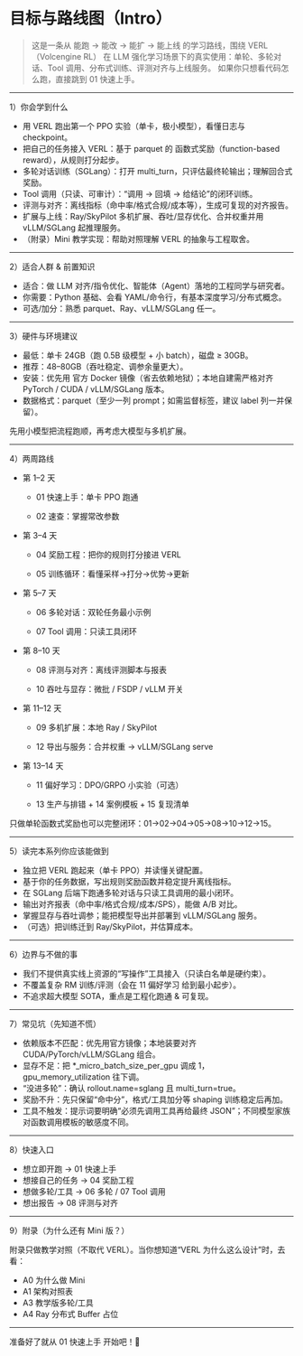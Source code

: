 # 目标与路线图（Intro）

> 这是一条从 能跑 → 能改 → 能扩 → 能上线 的学习路线，围绕 VERL（Volcengine RL） 在 LLM 强化学习场景下的真实使用：单轮、多轮对话、Tool 调用、分布式训练、评测对齐与上线服务。
> 如果你只想看代码怎么跑，直接跳到 01 快速上手。

------

1）你会学到什么

- 用 VERL 跑出第一个 PPO 实验（单卡，极小模型），看懂日志与 checkpoint。
- 把自己的任务接入 VERL：基于 parquet 的 函数式奖励（function-based reward），从规则打分起步。
- 多轮对话训练（SGLang）：打开 multi_turn，只评估最终轮输出；理解回合式奖励。
- Tool 调用（只读、可审计）：“调用 → 回填 → 给结论”的闭环训练。
- 评测与对齐：离线指标（命中率/格式合规/成本等），生成可复现的对齐报告。
- 扩展与上线：Ray/SkyPilot 多机扩展、吞吐/显存优化、合并权重并用 vLLM/SGLang 起推理服务。
- （附录）Mini 教学实现：帮助对照理解 VERL 的抽象与工程取舍。

------

2）适合人群 & 前置知识

- 适合：做 LLM 对齐/指令优化、智能体（Agent）落地的工程同学与研究者。
- 你需要：Python 基础、会看 YAML/命令行，有基本深度学习/分布式概念。
- 可选/加分：熟悉 parquet、Ray、vLLM/SGLang 任一。

------

3）硬件与环境建议

- 最低：单卡 24GB（跑 0.5B 级模型 + 小 batch），磁盘 ≥ 30GB。
- 推荐：48–80GB（吞吐稳定、调参余量更大）。
- 安装：优先用 官方 Docker 镜像（省去依赖地狱）；本地自建需严格对齐 PyTorch / CUDA / vLLM/SGLang 版本。
- 数据格式：parquet（至少一列 prompt；如需监督标签，建议 label 列一并保留）。

先用小模型把流程跑顺，再考虑大模型与多机扩展。

------

4）两周路线

- 第 1–2 天

  - 01 快速上手：单卡 PPO 跑通

  - 02 速查：掌握常改参数

- 第 3–4 天

  - 04 奖励工程：把你的规则打分接进 VERL

  - 05 训练循环：看懂采样→打分→优势→更新

- 第 5–7 天

  - 06 多轮对话：双轮任务最小示例

  - 07 Tool 调用：只读工具闭环

- 第 8–10 天

  - 08 评测与对齐：离线评测脚本与报表

  - 10 吞吐与显存：微批 / FSDP / vLLM 开关

- 第 11–12 天

  - 09 多机扩展：本地 Ray / SkyPilot

  - 12 导出与服务：合并权重 → vLLM/SGLang serve

- 第 13–14 天

  - 11 偏好学习：DPO/GRPO 小实验（可选）

  - 13 生产与排错 + 14 案例模板 + 15 复现清单

只做单轮函数式奖励也可以完整闭环：01→02→04→05→08→10→12→15。

------

5）读完本系列你应该能做到

- 独立把 VERL 跑起来（单卡 PPO）并读懂关键配置。
- 基于你的任务数据，写出规则奖励函数并稳定提升离线指标。
- 在 SGLang 后端下跑通多轮对话与只读工具调用的最小闭环。
- 输出对齐报表（命中率/格式合规/成本/SPS），能做 A/B 对比。
- 掌握显存与吞吐调参；能把模型导出并部署到 vLLM/SGLang 服务。
- （可选）把训练迁到 Ray/SkyPilot，并估算成本。

------

6）边界与不做的事

- 我们不提供真实线上资源的“写操作”工具接入（只读白名单是硬约束）。
- 不覆盖复杂 RM 训练/评测（会在 11 偏好学习 给到最小起步）。
- 不追求超大模型 SOTA，重点是工程化跑通 & 可复现。

------

7）常见坑（先知道不慌）

- 依赖版本不匹配：优先用官方镜像；本地装要对齐 CUDA/PyTorch/vLLM/SGLang 组合。
- 显存不足：把 *_micro_batch_size_per_gpu 调成 1，gpu_memory_utilization 往下调。
- “没进多轮”：确认 rollout.name=sglang 且 multi_turn=true。
- 奖励不升：先只保留“命中分”，格式/工具加分等 shaping 训练稳定后再加。
- 工具不触发：提示词要明确“必须先调用工具再给最终 JSON”；不同模型家族对函数调用模板的敏感度不同。

------

8）快速入口

- 想立即开跑 → 01 快速上手
- 想接自己的任务 → 04 奖励工程
- 想做多轮/工具 → 06 多轮 / 07 Tool 调用
- 想出报告 → 08 评测与对齐

------

9）附录（为什么还有 Mini 版？）

附录只做教学对照（不取代 VERL）。当你想知道“VERL 为什么这么设计”时，去看：

- A0 为什么做 Mini
- A1 架构对照表
- A3 教学版多轮/工具
- A4 Ray 分布式 Buffer 占位

------

准备好了就从 01 快速上手 开始吧！🚀